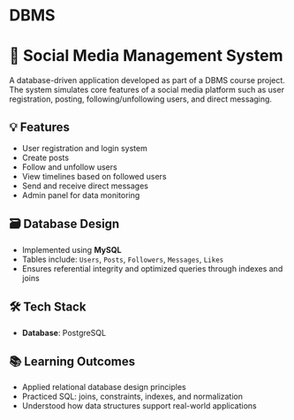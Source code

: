 # DBMS

# 📱 Social Media Management System

A database-driven application developed as part of a DBMS course project. The system simulates core features of a social media platform such as user registration, posting, following/unfollowing users, and direct messaging.

## 💡 Features

- User registration and login system
- Create posts
- Follow and unfollow users
- View timelines based on followed users
- Send and receive direct messages
- Admin panel for data monitoring 

## 🗃️ Database Design

- Implemented using **MySQL** 
- Tables include: `Users`, `Posts`, `Followers`, `Messages`, `Likes`
- Ensures referential integrity and optimized queries through indexes and joins

## 🛠️ Tech Stack

- **Database**: PostgreSQL 


## 📚 Learning Outcomes

- Applied relational database design principles
- Practiced SQL: joins, constraints, indexes, and normalization
- Understood how data structures support real-world applications


